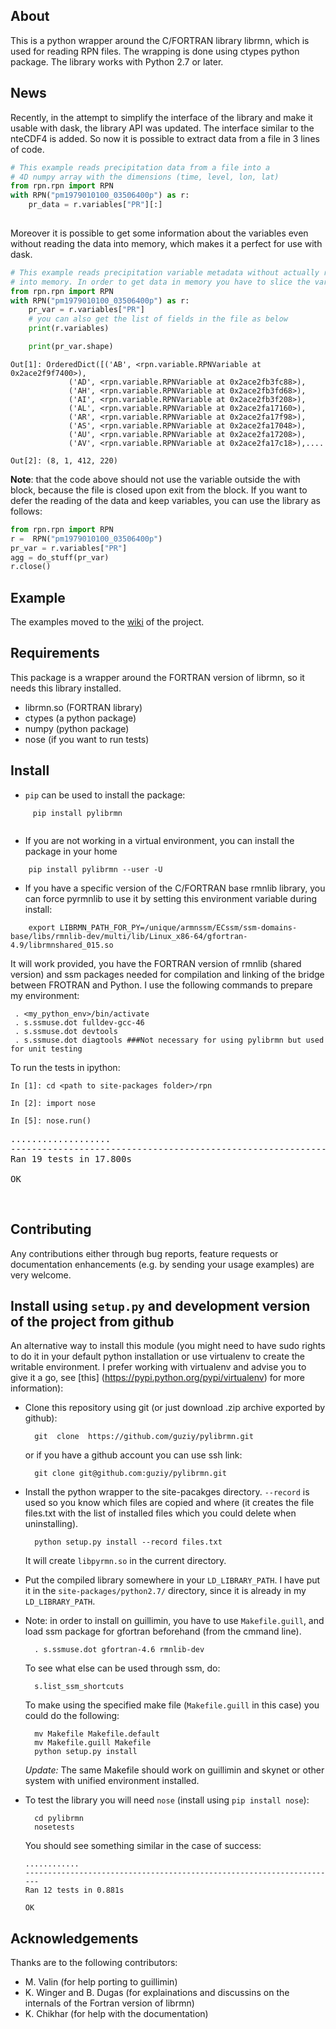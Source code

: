 About
------------
This is a python wrapper around the C/FORTRAN library librmn, which is used for reading RPN files.
The wrapping is done using ctypes python package. The library works with Python 2.7 or later.


News
------------
Recently, in the attempt to simplify the interface of the library and make it usable with dask, the library API was updated. The interface similar to the nteCDF4 is added. 
So now it is possible to extract data from a file in 3 lines of code. 


```python
# This example reads precipitation data from a file into a 
# 4D numpy array with the dimensions (time, level, lon, lat)
from rpn.rpn import RPN
with RPN("pm1979010100_03506400p") as r:
    pr_data = r.variables["PR"][:]
    
```

Moreover it is possible to get some information about the variables even without reading the data into 
memory, which makes it a perfect for use with dask.  

```python
# This example reads precipitation variable metadata without actually reading of the precipitation data
# into memory. In order to get data in memory you have to slice the variable. 
from rpn.rpn import RPN
with RPN("pm1979010100_03506400p") as r:
    pr_var = r.variables["PR"]
    # you can also get the list of fields in the file as below
    print(r.variables) 

    print(pr_var.shape)
```


```
Out[1]: OrderedDict([('AB', <rpn.variable.RPNVariable at 0x2ace2f9f7400>),
             ('AD', <rpn.variable.RPNVariable at 0x2ace2fb3fc88>),
             ('AH', <rpn.variable.RPNVariable at 0x2ace2fb3fd68>),
             ('AI', <rpn.variable.RPNVariable at 0x2ace2fb3f208>),
             ('AL', <rpn.variable.RPNVariable at 0x2ace2fa17160>),
             ('AR', <rpn.variable.RPNVariable at 0x2ace2fa17f98>),
             ('AS', <rpn.variable.RPNVariable at 0x2ace2fa17048>),
             ('AU', <rpn.variable.RPNVariable at 0x2ace2fa17208>),
             ('AV', <rpn.variable.RPNVariable at 0x2ace2fa17c18>),....

Out[2]: (8, 1, 412, 220)
```

**Note**: that the code above should not use the variable outside the with block, because the file is closed upon exit from the block.
If you want to defer the reading of the data and keep variables, you can use the library as follows:

```python
from rpn.rpn import RPN
r =  RPN("pm1979010100_03506400p")
pr_var = r.variables["PR"]
agg = do_stuff(pr_var)
r.close()
```



Example
------------

The examples moved to the [wiki](https://github.com/guziy/pylibrmn/wiki) of the project.

Requirements
------------
This package is a wrapper around the FORTRAN version of librmn, so it needs this library installed.

* librmn.so (FORTRAN library)
* ctypes (a python package)
* numpy (python package)
* nose (if you want to run tests)


Install
------------

* `pip` can be used to install the package:

```
     pip install pylibrmn
     
```
* If you are not working in a virtual environment, you can install the package in your home

```
    pip install pylibrmn --user -U
```

* If you have a specific version of the C/FORTRAN base rmnlib library, you can force pyrmnlib to use it by setting this environment variable during install:
```
    export LIBRMN_PATH_FOR_PY=/unique/armnssm/ECssm/ssm-domains-base/libs/rmnlib-dev/multi/lib/Linux_x86-64/gfortran-4.9/librmnshared_015.so
```

It will work provided, you have the FORTRAN version of rmnlib (shared version) and ssm packages needed for compilation and linking of the bridge between FROTRAN and Python.
I use the following commands to prepare my environment:

     . <my_python_env>/bin/activate
     . s.ssmuse.dot fulldev-gcc-46
     . s.ssmuse.dot devtools 
     . s.ssmuse.dot diagtools ###Not necessary for using pylibrmn but used for unit testing

To run the tests in ipython:


    In [1]: cd <path to site-packages folder>/rpn

    In [2]: import nose

    In [5]: nose.run()


<pre>
...................
----------------------------------------------------------------------
Ran 19 tests in 17.800s

OK
</pre>    
 


Contributing
------------
Any contributions either through bug reports, feature requests or documentation enhancements (e.g. by sending your usage examples) are very welcome. 


Install using `setup.py` and development version of the project from github
------------------------------------------------------------

An alternative way to install this module (you might need to have sudo rights to do it in your default python installation or use
virtualenv to create the writable environment. I prefer working with virtualenv and advise you to give it a go, see [this] (https://pypi.python.org/pypi/virtualenv) for more
information):

* Clone this repository using git (or just download .zip archive exported by github):
       
        git  clone  https://github.com/guziy/pylibrmn.git
 
    or if you have a github account you can use ssh link:

        git clone git@github.com:guziy/pylibrmn.git
        

* Install the python wrapper to the site-pacakges directory. `--record` is used so you know which files are copied
   and where (it creates the file files.txt with the list of installed files which you could delete when uninstalling).

        python setup.py install --record files.txt

   It will create `libpyrmn.so` in the current directory.

* Put the compiled library somewhere in your `LD_LIBRARY_PATH`.
     I have put it in the `site-packages/python2.7/` directory, since it is already in my `LD_LIBRARY_PATH`.

* Note: in order to install on guillimin, you have to use `Makefile.guill`, and load ssm package for gfortran beforehand (from the cmmand line).

        . s.ssmuse.dot gfortran-4.6 rmnlib-dev

  To see what else can be used through ssm, do:
        
        s.list_ssm_shortcuts

  To make using the specified make file (`Makefile.guill` in this case) you could do the following:
         
        mv Makefile Makefile.default
        mv Makefile.guill Makefile
        python setup.py install

  *Update:* The same Makefile should work on guillimin and skynet or other system with unified environment installed.

* To test the library you will need `nose` (install using `pip install nose`):

        cd pylibrmn
        nosetests

  You should see something similar in the case of success:

      ............
      ----------------------------------------------------------------------
      Ran 12 tests in 0.881s

      OK 

 

Acknowledgements
------------------------------------
Thanks are to the following contributors:
* M. Valin (for help porting to guillimin)
* K. Winger and B. Dugas (for explainations and discussins on the internals of the Fortran version of librmn)
* K. Chikhar (for help with the documentation)


    
